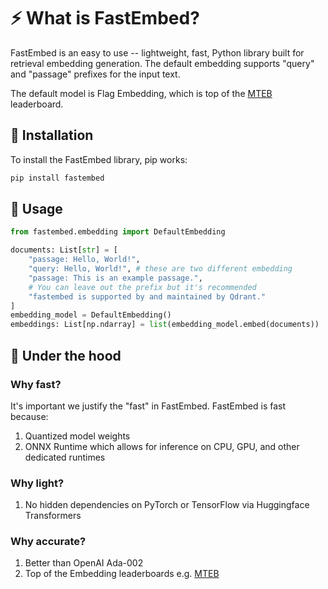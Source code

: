# ⚡️ What is FastEmbed?

FastEmbed is an easy to use -- lightweight, fast, Python library built for retrieval embedding generation. The default embedding supports "query" and "passage" prefixes for the input text.

The default model is Flag Embedding, which is top of the [MTEB](https://huggingface.co/spaces/mteb/leaderboard) leaderboard.

## 🚀 Installation

To install the FastEmbed library, pip works: 

```bash
pip install fastembed
```

## 📖 Usage

```python
from fastembed.embedding import DefaultEmbedding

documents: List[str] = [
    "passage: Hello, World!",
    "query: Hello, World!", # these are two different embedding
    "passage: This is an example passage.",
    # You can leave out the prefix but it's recommended
    "fastembed is supported by and maintained by Qdrant." 
]
embedding_model = DefaultEmbedding() 
embeddings: List[np.ndarray] = list(embedding_model.embed(documents))
```

## 🚒 Under the hood

### Why fast?

It's important we justify the "fast" in FastEmbed. FastEmbed is fast because:

1. Quantized model weights
2. ONNX Runtime which allows for inference on CPU, GPU, and other dedicated runtimes

### Why light?
1. No hidden dependencies on PyTorch or TensorFlow via Huggingface Transformers

### Why accurate?
1. Better than OpenAI Ada-002
2. Top of the Embedding leaderboards e.g. [MTEB](https://huggingface.co/spaces/mteb/leaderboard)